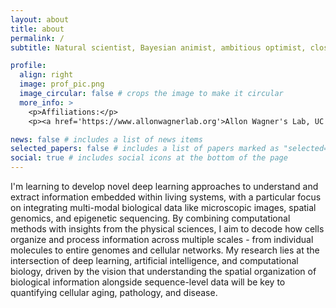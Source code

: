 ```yaml
---
layout: about
title: about
permalink: /
subtitle: Natural scientist, Bayesian animist, ambitious optimist, closeted artist

profile:
  align: right
  image: prof_pic.png
  image_circular: false # crops the image to make it circular
  more_info: >
    <p>Affiliations:</p>
    <p><a href='https://www.allonwagnerlab.org'>Allon Wagner's Lab, UC Berkeley Computational Biology</a></p>

news: false # includes a list of news items
selected_papers: false # includes a list of papers marked as "selected={true}"
social: true # includes social icons at the bottom of the page
---
```


I'm learning to develop novel deep learning approaches to understand and extract information embedded within living systems, with a particular focus on integrating multi-modal biological data like microscopic images, spatial genomics, and epigenetic sequencing. By combining computational methods with insights from the physical sciences, I aim to decode how cells organize and process information across multiple scales - from individual molecules to entire genomes and cellular networks. My research lies at the intersection of deep learning, artificial intelligence, and computational biology, driven by the vision that understanding the spatial organization of biological information alongside sequence-level data will be key to quantifying cellular aging, pathology, and disease.
